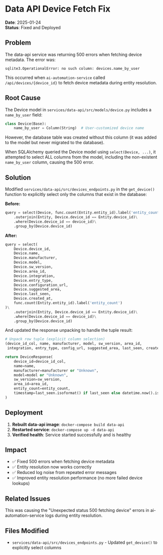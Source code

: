# Data API Device Fetch Fix

**Date**: 2025-01-24  
**Status**: Fixed and Deployed  

## Problem

The data-api service was returning 500 errors when fetching device metadata. The error was:

```
sqlite3.OperationalError: no such column: devices.name_by_user
```

This occurred when `ai-automation-service` called `/api/devices/{device_id}` to fetch device metadata during entity resolution.

## Root Cause

The Device model in `services/data-api/src/models/device.py` includes a `name_by_user` field:

```python
class Device(Base):
    name_by_user = Column(String)  # User-customized device name
```

However, the database table was created without this column (it was added to the model but never migrated to the database).

When SQLAlchemy queried the Device model using `select(Device, ...)`, it attempted to select ALL columns from the model, including the non-existent `name_by_user` column, causing the 500 error.

## Solution

Modified `services/data-api/src/devices_endpoints.py` in the `get_device()` function to explicitly select only the columns that exist in the database:

**Before:**
```python
query = select(Device, func.count(Entity.entity_id).label('entity_count'))\
    .outerjoin(Entity, Device.device_id == Entity.device_id)\
    .where(Device.device_id == device_id)\
    .group_by(Device.device_id)
```

**After:**
```python
query = select(
    Device.device_id,
    Device.name,
    Device.manufacturer,
    Device.model,
    Device.sw_version,
    Device.area_id,
    Device.integration,
    Device.entry_type,
    Device.configuration_url,
    Device.suggested_area,
    Device.last_seen,
    Device.created_at,
    func.count(Entity.entity_id).label('entity_count')
)\
    .outerjoin(Entity, Device.device_id == Entity.device_id)\
    .where(Device.device_id == device_id)\
    .group_by(Device.device_id)
```

And updated the response unpacking to handle the tuple result:

```python
# Unpack row tuple (explicit column selection)
(device_id_col, name, manufacturer, model, sw_version, area_id, 
 integration, entry_type, config_url, suggested_area, last_seen, created_at, entity_count) = row

return DeviceResponse(
    device_id=device_id_col,
    name=name,
    manufacturer=manufacturer or "Unknown",
    model=model or "Unknown",
    sw_version=sw_version,
    area_id=area_id,
    entity_count=entity_count,
    timestamp=last_seen.isoformat() if last_seen else datetime.now().isoformat()
)
```

## Deployment

1. **Rebuilt data-api image**: `docker-compose build data-api`
2. **Restarted service**: `docker-compose up -d data-api`
3. **Verified health**: Service started successfully and is healthy

## Impact

- ✅ Fixed 500 errors when fetching device metadata
- ✅ Entity resolution now works correctly
- ✅ Reduced log noise from repeated error messages
- ✅ Improved entity resolution performance (no more failed device lookups)

## Related Issues

This was causing the "Unexpected status 500 fetching device" errors in ai-automation-service logs during entity resolution.

## Files Modified

- `services/data-api/src/devices_endpoints.py` - Updated `get_device()` to explicitly select columns








